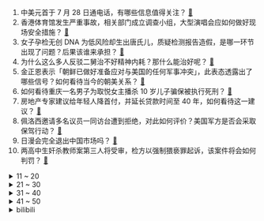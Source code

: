 1. 中美元首于 7 月 28 日通电话，有哪些信息值得关注？ [:link:](https://www.zhihu.com/question/545839115)
2. 香港体育馆发生严重事故，相关部门成立调查小组，大型演唱会应如何做好现场安全措施？ [:link:](https://www.zhihu.com/question/545877133)
3. 女子孕检无创 DNA 为低风险却生出唐氏儿，质疑检测报告造假，是哪一环节出现了问题？后果该谁来承担？ [:link:](https://www.zhihu.com/question/545803456)
4. 为什么这么多人反驳二舅治不好精神内耗？那什么能治好呢？ [:link:](https://www.zhihu.com/question/545592835)
5. 金正恩表示「朝鲜已做好准备应对与美国的任何军事冲突」，此表态透露出了哪些信号？如何看待当今的朝美关系？ [:link:](https://www.zhihu.com/question/545728604)
6. 如何看待重庆一名男子为取悦女主播杀 10 岁儿子骗保被执行死刑？ [:link:](https://www.zhihu.com/question/545814262)
7. 房地产专家建议给年轻人降首付，并延长贷款时间至 40 年，如何看待这一建议？ [:link:](https://www.zhihu.com/question/545728325)
8. 佩洛西邀请多名议员一同访台遭到拒绝，对此如何评价？美国军方是否会采取保驾行动？ [:link:](https://www.zhihu.com/question/545757376)
9. 日漫会完全退出中国市场吗？ [:link:](https://www.zhihu.com/question/545032574)
10. 两高中生奸杀教师案第三人将受审，检方以强制猥亵罪起诉，该案件将会如何判罚？ [:link:](https://www.zhihu.com/question/545820141)
<details>
<summary>11 ~ 20</summary>

11. 江苏滨海县激励干部担当作为，开展寻找身边的「躺平者」活动， 7 人被诫勉谈话，此活动有哪些积极意义？ [:link:](https://www.zhihu.com/question/545765957)
12. 如何评价沈腾新作《独行月球》？ [:link:](https://www.zhihu.com/question/545543637)
13. 男子为躲捉奸坠亡，家属索赔百万被驳，如何从法律角度解读此事件？ [:link:](https://www.zhihu.com/question/545698616)
14. 你认为手机上最鸡肋的功能是哪一个？ [:link:](https://www.zhihu.com/question/447620352)
15. 天津出现刺激性气味，官方通报「系武警实弹投掷训练，气味对人体无害」，如何降低此类训练对周围居民的影响？ [:link:](https://www.zhihu.com/question/545748827)
16. 中国社科院报告称 2050 年近半数农村居民将跻身中等收入群体，如何看待该预测？你所见的农村有何变化？ [:link:](https://www.zhihu.com/question/545658380)
17. 如果《英雄联盟》出一个新英雄大招可以偷队友大招，强度是不是就逆天了？ [:link:](https://www.zhihu.com/question/533452408)
18. 如何看待《二舅》视频作者回应文案抄袭，称「没有看过吴标华的文章，不是改编」？ [:link:](https://www.zhihu.com/question/545633619)
19. 为什么说核电站是世界上最复杂的能源系统？ [:link:](https://www.zhihu.com/question/545702182)
20. 美联储再次宣布加息 75 个基点，为 6 月以来连续第二次，加息能缓解美国通胀问题吗？ [:link:](https://www.zhihu.com/question/545689470)
</details>
<details>
<summary>21 ~ 30</summary>

21. 如何看待趣店罗老板学生贷的问题? [:link:](https://www.zhihu.com/question/544410865)
22. 电动汽车领域各种技术眼花缭乱，如何选择一台实用的家庭用车？ [:link:](https://www.zhihu.com/question/544977208)
23. 如何看待泽连斯基夫妇拍摄了一组《Vogue》时尚照片，其封面标题为《勇敢的肖像：泽连斯卡娅》？ [:link:](https://www.zhihu.com/question/545592010)
24. 湖南冷水江女教师被害案「第三人」将受审，检方以强制猥亵罪起诉，他将面临哪些处罚？ [:link:](https://www.zhihu.com/question/545721232)
25. 命题“司机死了，电车难题就不成立了”，是否有逻辑错误 ？ [:link:](https://www.zhihu.com/question/544668133)
26. 人究其一生都在追寻自己的价值和归属。我想知道，一直被否定被嫌弃的人生要怎么走？ [:link:](https://www.zhihu.com/question/545657964)
27. 为什么法考越复习错误率越高？ [:link:](https://www.zhihu.com/question/544341234)
28. 我在建行是科长，但是不受领导待见，马上要解职了，此时恒丰银行抛来橄榄枝，该不该去？ [:link:](https://www.zhihu.com/question/408395190)
29. 如何看待国外问答平台网友热议「中国空间站上为什么只写中文」？ [:link:](https://www.zhihu.com/question/545596132)
30. 美媒透露佩洛西 29 日将率团访问亚洲，而台湾行程目前被列为「待定」，具体情况如何？访亚有何目的？ [:link:](https://www.zhihu.com/question/545895562)
</details>
<details>
<summary>31 ~ 40</summary>

31. 世卫组织数据称，日本一周新增 97 万新冠感染者，为全球最多，如何解读这一数据？对该国产生了哪些影响？ [:link:](https://www.zhihu.com/question/545770881)
32. 7 月 28 日山东新增本土确诊病例 5 例、无症状 93 例，目前当地疫情情况如何？ [:link:](https://www.zhihu.com/question/545877274)
33. 《仙剑奇侠传》能不能称得上是仙侠剧天花板？ [:link:](https://www.zhihu.com/question/542067679)
34. 如何看待钟薛高申请「钟薛低」「钟薛小高」等商标？企业注册此类商标的目的可能是什么？ [:link:](https://www.zhihu.com/question/545730473)
35. 库克回应 iPhone 在中国打折，称中国供需显著改善，不是清库存，如何评价大中华区业绩对苹果的贡献？ [:link:](https://www.zhihu.com/question/545878786)
36. 勇士球员格林想 4 年 1.4 亿提前续约被拒，根据该球员上赛季的表现你认为勇士的心理价位是多少？ [:link:](https://www.zhihu.com/question/545761673)
37. 如何评价 2022 年 Q2 国内智能手机市场份额排名：vivo 第一，荣耀逆势增长排第二？ [:link:](https://www.zhihu.com/question/545594219)
38. 长得漂亮真的会获得很多好感吗？ [:link:](https://www.zhihu.com/question/447895641)
39. 四代火影能否耗死鼬神？ [:link:](https://www.zhihu.com/question/462369273)
40. 四届 F1 世界冠军塞巴斯蒂安-维特尔宣布将在 2022 赛季结束后退役，如何评价他的职业生涯？ [:link:](https://www.zhihu.com/question/545803712)
</details>
<details>
<summary>41 ~ 50</summary>

41. 上海海港俱乐部透露正在与西班牙人洽谈武磊回归事宜，如何看待这一决定？ [:link:](https://www.zhihu.com/question/504737514)
42. 为什么鸟山明的《龙珠》差评很少？ [:link:](https://www.zhihu.com/question/310719368)
43. 作为路人，你是如何评价杨紫和成毅主演的《沉香如屑》？ [:link:](https://www.zhihu.com/question/545568105)
44. 为什么自己勤奋一生而仍然不能富有起来呢？ [:link:](https://www.zhihu.com/question/545015169)
45. 有哪些适合懒人简单好上手的蛋糕做法？ [:link:](https://www.zhihu.com/question/497753917)
46. 考研过程中，你焦虑与挣扎的时刻是怎么度过的？ [:link:](https://www.zhihu.com/question/544528831)
47. 学龄前儿童，过早接触博物馆、艺术馆、科技馆等会对孩子产生什么样的影响? [:link:](https://www.zhihu.com/question/543589263)
48. 2022 年美国第二季度 GDP 同比下降 0.9%，如何解读这一数据？ [:link:](https://www.zhihu.com/question/545821130)
49. 一个人的极简生活，可以有多爽？ [:link:](https://www.zhihu.com/question/524254308)
50. 有哪些适合新手穿的跑鞋值得推荐？ [:link:](https://www.zhihu.com/question/544320405)
</details><details>
<summary>bilibili</summary>

1. 回村三天，二舅治好了我的精神内耗 [:link:](//www.bilibili.com/video/BV1MN4y177PB)
2. “那是因为二舅活得好，不是因为我写得好” [:link:](//www.bilibili.com/video/BV1dr4y1L7cN)
3. 没错，是本人来B站了！ [:link:](//www.bilibili.com/video/BV11e4y1Q7ac)
4. 自制战斗机式的打水仗摩托车 [:link:](//www.bilibili.com/video/BV1cG4y1q7iY)
5. 《你的背景太假了》 [:link:](//www.bilibili.com/video/BV1BW4y127s3)
6. 刑啊，给我耍把戏是吧？ [:link:](//www.bilibili.com/video/BV1UY4y1A7wt)
7. 【 错过的烟火 | 官方MV 】周杰伦 荒漠抒情摇滚曲风  错过你寂寞一路狂飙 [:link:](//www.bilibili.com/video/BV1vB4y1k7AK)
8. 为什么中国人敢对神说“不”？ [:link:](//www.bilibili.com/video/BV1vV4y177Sf)
9. 《您的外卖员正在吃您的外卖》 [:link:](//www.bilibili.com/video/BV1oa411K7MG)
10. 为什么我要花100块，复刻5毛钱的玩意儿？？ [:link:](//www.bilibili.com/video/BV1CG411H795)
<details>
<summary>11 ~ 20</summary>

11. 东 汉 变 种 人 [:link:](//www.bilibili.com/video/BV1ZB4y1Y7Hm)
12. 《原神》小剧场——「璃月雅集」第五期 [:link:](//www.bilibili.com/video/BV1oB4y1k7zw)
13. “ 冰  块  刺  客 3.0 ” [:link:](//www.bilibili.com/video/BV1qe4y1Q7zE)
14. 《 燃 死 我 啦 》 [:link:](//www.bilibili.com/video/BV1Mt4y1L7DZ)
15. 万万没想到，我竟然成了那个幸运儿！ [:link:](//www.bilibili.com/video/BV1gS4y1t7ZP)
16. 一辈子忘不掉的MC短片 [:link:](//www.bilibili.com/video/BV11r4y1L7Vc)
17. 【时代少年团】《绝配》接力舞蹈Ver. [:link:](//www.bilibili.com/video/BV1dt4y157fR)
18. 【杭州现巨型彩虹】雷电与彩虹同框 [:link:](//www.bilibili.com/video/BV1UW4y127Mh)
19. 毕竟我是听印度儿歌长大的 [:link:](//www.bilibili.com/video/BV1ZB4y187Kp)
20. 交错之地 | 永劫无间全新地图【火罗国】预告CG [:link:](//www.bilibili.com/video/BV1Dg411Z7KZ)
</details>
<details>
<summary>21 ~ 30</summary>

21. 《 奇 怪 的 沙 雕 增 加 了 》 [:link:](//www.bilibili.com/video/BV1CY4y1j71u)
22. 非洲小美国是哪里？【奇葩小国38】 [:link:](//www.bilibili.com/video/BV1w94y1D7W8)
23. 胖虎眼是什么梗【梗指南】 [:link:](//www.bilibili.com/video/BV1or4y1L77b)
24. 互联网的美妙之处 [:link:](//www.bilibili.com/video/BV1nG4y1i768)
25. 手机灌液氮？零下196℃当场炸裂！让SOC体验原地感冒【科技达】 [:link:](//www.bilibili.com/video/BV1YG4y1i7J2)
26. 一直在模仿，从未被超越 [:link:](//www.bilibili.com/video/BV1ye4y197Q4)
27. 食 材 高 端，但 是 阴 间！ [:link:](//www.bilibili.com/video/BV1xe4y1Q7hW)
28. 间谍过家家之阿尼亚我不要学习 [:link:](//www.bilibili.com/video/BV1kg411y7fj)
29. 关于山城小栗旬向我表白这件事...... [:link:](//www.bilibili.com/video/BV1xG4y1i7GS)
30. 实拍立体机动装置！燃烧的经费！燃烧的梦想！ [:link:](//www.bilibili.com/video/BV1ct4y1L7en)
</details>
<details>
<summary>31 ~ 40</summary>

31. 今天请假一天，跟小伙伴们说说心里话！ [:link:](//www.bilibili.com/video/BV15t4y1L7Sw)
32. 最 伟 大 的 炮 击 ！【C4快乐阴人流#31】 [:link:](//www.bilibili.com/video/BV1ga411T7V9)
33. 无论开不开心，没有火锅解决不了的 [:link:](//www.bilibili.com/video/BV1oF411P76P)
34. 玩梗？抖机灵？别再让“地狱笑话”侵蚀你的善良！ [:link:](//www.bilibili.com/video/BV1Mg411f7H5)
35. 在古代这叫发配 [:link:](//www.bilibili.com/video/BV13B4y1h7nK)
36. 被遗忘的塑料 烟头 [:link:](//www.bilibili.com/video/BV1DB4y1k795)
37. 树叶和白姨正式官宣！并且直播连麦甜蜜互动！祝福叶哥！ [:link:](//www.bilibili.com/video/BV1fg411y7ba)
38. 请 给 天 津 鲶 鱼 面 包 片 [:link:](//www.bilibili.com/video/BV1NU4y1q7SS)
39. 哇！有VIP爆率真的很高！！！ [:link:](//www.bilibili.com/video/BV1XG4y1i7w2)
40. 今天不想搞笑了 [:link:](//www.bilibili.com/video/BV1NG4y1q7bH)
</details>
<details>
<summary>41 ~ 50</summary>

41. 小猫咪冲到门口接麻麻回家：如果是见你，我一定用跑的 [:link:](//www.bilibili.com/video/BV1KV4y1E7pv)
42. 可能每个人爱狗的方式不同吧…… [:link:](//www.bilibili.com/video/BV1hB4y1h7Fp)
43. 今 天 爸 妈 不 在 家♪(*^^)o∀*∀o(^^*)♪ [:link:](//www.bilibili.com/video/BV1SW4y1275H)
44. 别人想让我唱的vs我真正想唱的 [:link:](//www.bilibili.com/video/BV1eG411H7xj)
45. 《误导向》热心市民-感人短片 [:link:](//www.bilibili.com/video/BV1Fa411U7SM)
46. 【散人】与心海的斗智斗勇！坑爹i wanna欢乐大战 [:link:](//www.bilibili.com/video/BV17B4y1h7uN)
47. 出差男子深夜回家，竟然做出这种事 [:link:](//www.bilibili.com/video/BV1494y1D7Dd)
48. 《用螺蛳粉在嘴里编花绳》炫耀一下毫无卵用的小技能.mp4 [:link:](//www.bilibili.com/video/BV1c94y1D7fj)
49. 和 牛 天 花 板 [:link:](//www.bilibili.com/video/BV1ur4y1j71a)
50. 这可能是全世界伙食最好的监狱了！UP为了美食竟然进了监狱 [:link:](//www.bilibili.com/video/BV1oN4y1j7ZE)
</details>
<details>
<summary>51 ~ 60</summary>

51. 这搭档还能要吗！ [:link:](//www.bilibili.com/video/BV1HU4y1q7Tn)
52. 完蛋了！女友发现了行车记录仪里的一切…… [:link:](//www.bilibili.com/video/BV1LG411H7e6)
53. 姐妹们，听说这个箱子申请出战~ [:link:](//www.bilibili.com/video/BV1nU4y1q7ku)
54. 你永叫不醒一个假装努力的人 [:link:](//www.bilibili.com/video/BV1dS4y147pP)
55. 鸡 你 太 踊 Ｒｅｍｉｘ [:link:](//www.bilibili.com/video/BV1Ma411T7aM)
56. 【小英雄阿尼亚】 [:link:](//www.bilibili.com/video/BV1BY4y1j7Qt)
57. 拥有如此优秀的职员，老板心里一定很高兴。 [:link:](//www.bilibili.com/video/BV1Dt4y1G7Jh)
58. 跨越数亿条世界线的唯一 克洛丝 单人 1-12 [:link:](//www.bilibili.com/video/BV1594y1D7hn)
59. 你这花园太假了 [:link:](//www.bilibili.com/video/BV1uV4y1E7QY)
60. 真巧 [:link:](//www.bilibili.com/video/BV1vG411H7bV)
</details>
<details>
<summary>61 ~ 70</summary>

61. 张嘴吧小夫！ 这是最新的核酸检测方法！ [:link:](//www.bilibili.com/video/BV11g411y7bK)
62. 《小陈总之胯骨轴子有点疼》 [:link:](//www.bilibili.com/video/BV1pr4y1L7PF)
63. 玩个猫都开脚本？？？ [:link:](//www.bilibili.com/video/BV1Dt4y1G74e)
64. 公园偶遇“社交恐怖分子” [:link:](//www.bilibili.com/video/BV1BT411E74H)
65. 洛阳酒家  厨子探店¥677 [:link:](//www.bilibili.com/video/BV1Aa411T784)
66. 西 北 男 人 的 全 新 变 身（2） [:link:](//www.bilibili.com/video/BV1se4y1Q72n)
67. “即使看了千遍、万遍，这些电影也看不腻” [:link:](//www.bilibili.com/video/BV15a411U7TK)
68. 孤独的动物园，80多岁老人坚守30多年只为这些动物有饭吃 [:link:](//www.bilibili.com/video/BV1Ka411T7Fg)
69. 日 本 牛 郎 现 状【阅片无数Ⅱ 53】 [:link:](//www.bilibili.com/video/BV1NG411H78g)
70. 6W块的别墅窗户，最后一块落地窗终于装上了 [:link:](//www.bilibili.com/video/BV16W4y127Ly)
</details>
<details>
<summary>71 ~ 80</summary>

71. 这是什么爽文剧本！！！ [:link:](//www.bilibili.com/video/BV1KS4y1t7Nu)
72. 当我骗爷爷去赚钱 [:link:](//www.bilibili.com/video/BV1Ma411T7k2)
73. 爱要大声说出来！ [:link:](//www.bilibili.com/video/BV1mF411P7xV)
74. 悼念我独自升级漫画作者去世，dubu老师一路走好！ [:link:](//www.bilibili.com/video/BV1dg411y7wS)
75. 【原神】换装计划！给老婆换上现代装是什么体验？ [:link:](//www.bilibili.com/video/BV1XU4y1e7N1)
76. 【配音】可莉生贺读信 [:link:](//www.bilibili.com/video/BV1hB4y1h7bR)
77. 卧槽！我p都不敢p成这样，她们直接长成这样！！！ [:link:](//www.bilibili.com/video/BV1eB4y1h7Uk)
78. 康熙让人喂太监喝油，结果拉出48颗大珍珠，这下惨了！电视剧 [:link:](//www.bilibili.com/video/BV1AS4y1t7UA)
79. 小伙服了下老爷爷过马路，没想到觉醒超能力，一口气看完《诸神的黄昏》1-2季 [:link:](//www.bilibili.com/video/BV1sN4y177BM)
80. “好像走进了童话世界 做了一个梦幻灿烂的梦”原来动物跳舞也可以如此优雅|芭蕾 [:link:](//www.bilibili.com/video/BV1BT411E7ST)
</details>
<details>
<summary>81 ~ 90</summary>

81. 【原神】⚡️一 切 为 了 至 冬⚡️ [:link:](//www.bilibili.com/video/BV1Mr4y1L7SD)
82. 炒作、稀缺、奢侈品？为什么导盲犬被喷成了一场骗局？【差评君】 [:link:](//www.bilibili.com/video/BV1jW4y1y7Ld)
83. 一年赔了2.6亿！百年老店不会是用料理包吧？【凭啥这么贵ep41-全聚德】 [:link:](//www.bilibili.com/video/BV1er4y1L7Ev)
84. 妈 不 吹 空 调 [:link:](//www.bilibili.com/video/BV1mW4y127tc)
85. 我的狗真的会叫，它只是怕扰民… [:link:](//www.bilibili.com/video/BV1ot4y1578M)
86. 我和我的冤种兄弟之车辆没油！ [:link:](//www.bilibili.com/video/BV1rG411H7hh)
87. 美国大基建怎样了？实拍80亿美元翻新的纽约机场！ [:link:](//www.bilibili.com/video/BV1sS4y1t7ce)
88. 这还能是.....植物大战僵尸！？代码自制戴夫的晚年生活！ [:link:](//www.bilibili.com/video/BV1uY4y1P79z)
89. 兔 子 警 官 走 入 现 实 [:link:](//www.bilibili.com/video/BV1fF411P7ed)
90. 觉得恐怖吗？一望无际远洋上面的石油钻井平台日常生活是怎么样的呢？ [:link:](//www.bilibili.com/video/BV1ye4y1Q7e9)
</details>
<details>
<summary>91 ~ 100</summary>

91. 拜托，别把消费者当傻子！！ [:link:](//www.bilibili.com/video/BV1fg411Z7Fz)
92. 用猫猫浅卡一下 [:link:](//www.bilibili.com/video/BV1fB4y187bm)
93. 派大星来B站了？！究竟是什么原因让他连夜离开了比基尼海滩？ [:link:](//www.bilibili.com/video/BV1a94y1D7qw)
94. 当我们吃下「炸弹面包」会变成“？” [:link:](//www.bilibili.com/video/BV1MU4y1v7HX)
95. CJ周密全新单曲《周周》官方MV [:link:](//www.bilibili.com/video/BV1md4y1S7L5)
96. 【荒野大镖客2】我的亚瑟比任何人都需要救赎 （十一期） [:link:](//www.bilibili.com/video/BV1yV4y1771y)
97. “魔 轮 前 世” [:link:](//www.bilibili.com/video/BV1BN4y177Xf)
98. 耗时一年！为了共享知识的理想，五湖四海的同志聚在了一起！ [:link:](//www.bilibili.com/video/BV1KV4y1E728)
99. 盘点影视剧十大哲学反派！看完我都想跟着他们混了~~ [:link:](//www.bilibili.com/video/BV1pT411E7uf)
100. 有本书叫《一血》都没看过吗 [:link:](//www.bilibili.com/video/BV1nS4y1t7XP)
</details></details>